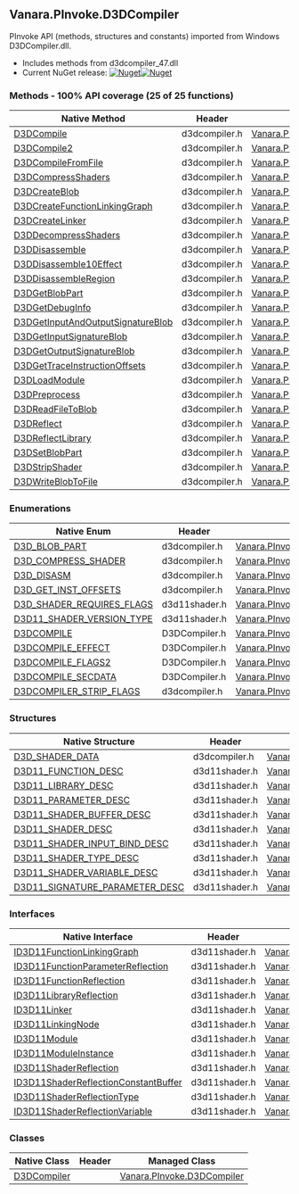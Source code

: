 ## Vanara.PInvoke.D3DCompiler  
PInvoke API (methods, structures and constants) imported from Windows D3DCompiler.dll.

- Includes methods from d3dcompiler_47.dll  
- Current NuGet release: [![Nuget](https://img.shields.io/nuget/v/Vanara.PInvoke.D3DCompiler?logo=nuget&style=flat-square)![Nuget](https://img.shields.io/nuget/dt/Vanara.PInvoke.D3DCompiler?label=%20&style=flat-square)](https://www.nuget.org/packages/Vanara.PInvoke.D3DCompiler)  
### Methods - 100% API coverage (25 of 25 functions)  
Native Method | Header | Managed Method  
--- | --- | ---  
[D3DCompile](https://www.google.com/search?num=5&q=D3DCompile+site%3Alearn.microsoft.com) | d3dcompiler.h | [Vanara.PInvoke.D3DCompiler.D3DCompile](https://github.com/dahall/Vanara/search?l=C%23&q=D3DCompile)  
[D3DCompile2](https://www.google.com/search?num=5&q=D3DCompile2+site%3Alearn.microsoft.com) | d3dcompiler.h | [Vanara.PInvoke.D3DCompiler.D3DCompile2](https://github.com/dahall/Vanara/search?l=C%23&q=D3DCompile2)  
[D3DCompileFromFile](https://www.google.com/search?num=5&q=D3DCompileFromFile+site%3Alearn.microsoft.com) | d3dcompiler.h | [Vanara.PInvoke.D3DCompiler.D3DCompileFromFile](https://github.com/dahall/Vanara/search?l=C%23&q=D3DCompileFromFile)  
[D3DCompressShaders](https://www.google.com/search?num=5&q=D3DCompressShaders+site%3Alearn.microsoft.com) | d3dcompiler.h | [Vanara.PInvoke.D3DCompiler.D3DCompressShaders](https://github.com/dahall/Vanara/search?l=C%23&q=D3DCompressShaders)  
[D3DCreateBlob](https://www.google.com/search?num=5&q=D3DCreateBlob+site%3Alearn.microsoft.com) | d3dcompiler.h | [Vanara.PInvoke.D3DCompiler.D3DCreateBlob](https://github.com/dahall/Vanara/search?l=C%23&q=D3DCreateBlob)  
[D3DCreateFunctionLinkingGraph](https://www.google.com/search?num=5&q=D3DCreateFunctionLinkingGraph+site%3Alearn.microsoft.com) | d3dcompiler.h | [Vanara.PInvoke.D3DCompiler.D3DCreateFunctionLinkingGraph](https://github.com/dahall/Vanara/search?l=C%23&q=D3DCreateFunctionLinkingGraph)  
[D3DCreateLinker](https://www.google.com/search?num=5&q=D3DCreateLinker+site%3Alearn.microsoft.com) | d3dcompiler.h | [Vanara.PInvoke.D3DCompiler.D3DCreateLinker](https://github.com/dahall/Vanara/search?l=C%23&q=D3DCreateLinker)  
[D3DDecompressShaders](https://www.google.com/search?num=5&q=D3DDecompressShaders+site%3Alearn.microsoft.com) | d3dcompiler.h | [Vanara.PInvoke.D3DCompiler.D3DDecompressShaders](https://github.com/dahall/Vanara/search?l=C%23&q=D3DDecompressShaders)  
[D3DDisassemble](https://www.google.com/search?num=5&q=D3DDisassemble+site%3Alearn.microsoft.com) | d3dcompiler.h | [Vanara.PInvoke.D3DCompiler.D3DDisassemble](https://github.com/dahall/Vanara/search?l=C%23&q=D3DDisassemble)  
[D3DDisassemble10Effect](https://www.google.com/search?num=5&q=D3DDisassemble10Effect+site%3Alearn.microsoft.com) | d3dcompiler.h | [Vanara.PInvoke.D3DCompiler.D3DDisassemble10Effect](https://github.com/dahall/Vanara/search?l=C%23&q=D3DDisassemble10Effect)  
[D3DDisassembleRegion](https://www.google.com/search?num=5&q=D3DDisassembleRegion+site%3Alearn.microsoft.com) | d3dcompiler.h | [Vanara.PInvoke.D3DCompiler.D3DDisassembleRegion](https://github.com/dahall/Vanara/search?l=C%23&q=D3DDisassembleRegion)  
[D3DGetBlobPart](https://www.google.com/search?num=5&q=D3DGetBlobPart+site%3Alearn.microsoft.com) | d3dcompiler.h | [Vanara.PInvoke.D3DCompiler.D3DGetBlobPart](https://github.com/dahall/Vanara/search?l=C%23&q=D3DGetBlobPart)  
[D3DGetDebugInfo](https://www.google.com/search?num=5&q=D3DGetDebugInfo+site%3Alearn.microsoft.com) | d3dcompiler.h | [Vanara.PInvoke.D3DCompiler.D3DGetDebugInfo](https://github.com/dahall/Vanara/search?l=C%23&q=D3DGetDebugInfo)  
[D3DGetInputAndOutputSignatureBlob](https://www.google.com/search?num=5&q=D3DGetInputAndOutputSignatureBlob+site%3Alearn.microsoft.com) | d3dcompiler.h | [Vanara.PInvoke.D3DCompiler.D3DGetInputAndOutputSignatureBlob](https://github.com/dahall/Vanara/search?l=C%23&q=D3DGetInputAndOutputSignatureBlob)  
[D3DGetInputSignatureBlob](https://www.google.com/search?num=5&q=D3DGetInputSignatureBlob+site%3Alearn.microsoft.com) | d3dcompiler.h | [Vanara.PInvoke.D3DCompiler.D3DGetInputSignatureBlob](https://github.com/dahall/Vanara/search?l=C%23&q=D3DGetInputSignatureBlob)  
[D3DGetOutputSignatureBlob](https://www.google.com/search?num=5&q=D3DGetOutputSignatureBlob+site%3Alearn.microsoft.com) | d3dcompiler.h | [Vanara.PInvoke.D3DCompiler.D3DGetOutputSignatureBlob](https://github.com/dahall/Vanara/search?l=C%23&q=D3DGetOutputSignatureBlob)  
[D3DGetTraceInstructionOffsets](https://www.google.com/search?num=5&q=D3DGetTraceInstructionOffsets+site%3Alearn.microsoft.com) | d3dcompiler.h | [Vanara.PInvoke.D3DCompiler.D3DGetTraceInstructionOffsets](https://github.com/dahall/Vanara/search?l=C%23&q=D3DGetTraceInstructionOffsets)  
[D3DLoadModule](https://www.google.com/search?num=5&q=D3DLoadModule+site%3Alearn.microsoft.com) | d3dcompiler.h | [Vanara.PInvoke.D3DCompiler.D3DLoadModule](https://github.com/dahall/Vanara/search?l=C%23&q=D3DLoadModule)  
[D3DPreprocess](https://www.google.com/search?num=5&q=D3DPreprocess+site%3Alearn.microsoft.com) | d3dcompiler.h | [Vanara.PInvoke.D3DCompiler.D3DPreprocess](https://github.com/dahall/Vanara/search?l=C%23&q=D3DPreprocess)  
[D3DReadFileToBlob](https://www.google.com/search?num=5&q=D3DReadFileToBlob+site%3Alearn.microsoft.com) | d3dcompiler.h | [Vanara.PInvoke.D3DCompiler.D3DReadFileToBlob](https://github.com/dahall/Vanara/search?l=C%23&q=D3DReadFileToBlob)  
[D3DReflect](https://www.google.com/search?num=5&q=D3DReflect+site%3Alearn.microsoft.com) | d3dcompiler.h | [Vanara.PInvoke.D3DCompiler.D3DReflect](https://github.com/dahall/Vanara/search?l=C%23&q=D3DReflect)  
[D3DReflectLibrary](https://www.google.com/search?num=5&q=D3DReflectLibrary+site%3Alearn.microsoft.com) | d3dcompiler.h | [Vanara.PInvoke.D3DCompiler.D3DReflectLibrary](https://github.com/dahall/Vanara/search?l=C%23&q=D3DReflectLibrary)  
[D3DSetBlobPart](https://www.google.com/search?num=5&q=D3DSetBlobPart+site%3Alearn.microsoft.com) | d3dcompiler.h | [Vanara.PInvoke.D3DCompiler.D3DSetBlobPart](https://github.com/dahall/Vanara/search?l=C%23&q=D3DSetBlobPart)  
[D3DStripShader](https://www.google.com/search?num=5&q=D3DStripShader+site%3Alearn.microsoft.com) | d3dcompiler.h | [Vanara.PInvoke.D3DCompiler.D3DStripShader](https://github.com/dahall/Vanara/search?l=C%23&q=D3DStripShader)  
[D3DWriteBlobToFile](https://www.google.com/search?num=5&q=D3DWriteBlobToFile+site%3Alearn.microsoft.com) | d3dcompiler.h | [Vanara.PInvoke.D3DCompiler.D3DWriteBlobToFile](https://github.com/dahall/Vanara/search?l=C%23&q=D3DWriteBlobToFile)  
### Enumerations  
Native Enum | Header | Managed Enum  
--- | --- | ---  
[D3D_BLOB_PART](https://www.google.com/search?num=5&q=D3D_BLOB_PART+site%3Alearn.microsoft.com) | d3dcompiler.h | [Vanara.PInvoke.D3DCompiler.D3D_BLOB_PART](https://github.com/dahall/Vanara/search?l=C%23&q=D3D_BLOB_PART)  
[D3D_COMPRESS_SHADER](https://www.google.com/search?num=5&q=D3D_COMPRESS_SHADER+site%3Alearn.microsoft.com) | d3dcompiler.h | [Vanara.PInvoke.D3DCompiler.D3D_COMPRESS_SHADER](https://github.com/dahall/Vanara/search?l=C%23&q=D3D_COMPRESS_SHADER)  
[D3D_DISASM](https://www.google.com/search?num=5&q=D3D_DISASM+site%3Alearn.microsoft.com) | d3dcompiler.h | [Vanara.PInvoke.D3DCompiler.D3D_DISASM](https://github.com/dahall/Vanara/search?l=C%23&q=D3D_DISASM)  
[D3D_GET_INST_OFFSETS](https://www.google.com/search?num=5&q=D3D_GET_INST_OFFSETS+site%3Alearn.microsoft.com) | d3dcompiler.h | [Vanara.PInvoke.D3DCompiler.D3D_GET_INST_OFFSETS](https://github.com/dahall/Vanara/search?l=C%23&q=D3D_GET_INST_OFFSETS)  
[D3D_SHADER_REQUIRES_FLAGS](https://www.google.com/search?num=5&q=D3D_SHADER_REQUIRES_FLAGS+site%3Alearn.microsoft.com) | d3d11shader.h | [Vanara.PInvoke.D3DCompiler.D3D_SHADER_REQUIRES_FLAGS](https://github.com/dahall/Vanara/search?l=C%23&q=D3D_SHADER_REQUIRES_FLAGS)  
[D3D11_SHADER_VERSION_TYPE](https://www.google.com/search?num=5&q=D3D11_SHADER_VERSION_TYPE+site%3Alearn.microsoft.com) | d3d11shader.h | [Vanara.PInvoke.D3DCompiler.D3D11_SHADER_VERSION_TYPE](https://github.com/dahall/Vanara/search?l=C%23&q=D3D11_SHADER_VERSION_TYPE)  
[D3DCOMPILE](https://www.google.com/search?num=5&q=D3DCOMPILE+site%3Alearn.microsoft.com) | D3DCompiler.h | [Vanara.PInvoke.D3DCompiler.D3DCOMPILE](https://github.com/dahall/Vanara/search?l=C%23&q=D3DCOMPILE)  
[D3DCOMPILE_EFFECT](https://www.google.com/search?num=5&q=D3DCOMPILE_EFFECT+site%3Alearn.microsoft.com) | D3DCompiler.h | [Vanara.PInvoke.D3DCompiler.D3DCOMPILE_EFFECT](https://github.com/dahall/Vanara/search?l=C%23&q=D3DCOMPILE_EFFECT)  
[D3DCOMPILE_FLAGS2](https://www.google.com/search?num=5&q=D3DCOMPILE_FLAGS2+site%3Alearn.microsoft.com) | D3DCompiler.h | [Vanara.PInvoke.D3DCompiler.D3DCOMPILE_FLAGS2](https://github.com/dahall/Vanara/search?l=C%23&q=D3DCOMPILE_FLAGS2)  
[D3DCOMPILE_SECDATA](https://www.google.com/search?num=5&q=D3DCOMPILE_SECDATA+site%3Alearn.microsoft.com) | D3DCompiler.h | [Vanara.PInvoke.D3DCompiler.D3DCOMPILE_SECDATA](https://github.com/dahall/Vanara/search?l=C%23&q=D3DCOMPILE_SECDATA)  
[D3DCOMPILER_STRIP_FLAGS](https://www.google.com/search?num=5&q=D3DCOMPILER_STRIP_FLAGS+site%3Alearn.microsoft.com) | d3dcompiler.h | [Vanara.PInvoke.D3DCompiler.D3DCOMPILER_STRIP_FLAGS](https://github.com/dahall/Vanara/search?l=C%23&q=D3DCOMPILER_STRIP_FLAGS)  
### Structures  
Native Structure | Header | Managed Structure  
--- | --- | ---  
[D3D_SHADER_DATA](https://www.google.com/search?num=5&q=D3D_SHADER_DATA+site%3Alearn.microsoft.com) | d3dcompiler.h | [Vanara.PInvoke.D3DCompiler.D3D_SHADER_DATA](https://github.com/dahall/Vanara/search?l=C%23&q=D3D_SHADER_DATA)  
[D3D11_FUNCTION_DESC](https://www.google.com/search?num=5&q=D3D11_FUNCTION_DESC+site%3Alearn.microsoft.com) | d3d11shader.h | [Vanara.PInvoke.D3DCompiler.D3D11_FUNCTION_DESC](https://github.com/dahall/Vanara/search?l=C%23&q=D3D11_FUNCTION_DESC)  
[D3D11_LIBRARY_DESC](https://www.google.com/search?num=5&q=D3D11_LIBRARY_DESC+site%3Alearn.microsoft.com) | d3d11shader.h | [Vanara.PInvoke.D3DCompiler.D3D11_LIBRARY_DESC](https://github.com/dahall/Vanara/search?l=C%23&q=D3D11_LIBRARY_DESC)  
[D3D11_PARAMETER_DESC](https://www.google.com/search?num=5&q=D3D11_PARAMETER_DESC+site%3Alearn.microsoft.com) | d3d11shader.h | [Vanara.PInvoke.D3DCompiler.D3D11_PARAMETER_DESC](https://github.com/dahall/Vanara/search?l=C%23&q=D3D11_PARAMETER_DESC)  
[D3D11_SHADER_BUFFER_DESC](https://www.google.com/search?num=5&q=D3D11_SHADER_BUFFER_DESC+site%3Alearn.microsoft.com) | d3d11shader.h | [Vanara.PInvoke.D3DCompiler.D3D11_SHADER_BUFFER_DESC](https://github.com/dahall/Vanara/search?l=C%23&q=D3D11_SHADER_BUFFER_DESC)  
[D3D11_SHADER_DESC](https://www.google.com/search?num=5&q=D3D11_SHADER_DESC+site%3Alearn.microsoft.com) | d3d11shader.h | [Vanara.PInvoke.D3DCompiler.D3D11_SHADER_DESC](https://github.com/dahall/Vanara/search?l=C%23&q=D3D11_SHADER_DESC)  
[D3D11_SHADER_INPUT_BIND_DESC](https://www.google.com/search?num=5&q=D3D11_SHADER_INPUT_BIND_DESC+site%3Alearn.microsoft.com) | d3d11shader.h | [Vanara.PInvoke.D3DCompiler.D3D11_SHADER_INPUT_BIND_DESC](https://github.com/dahall/Vanara/search?l=C%23&q=D3D11_SHADER_INPUT_BIND_DESC)  
[D3D11_SHADER_TYPE_DESC](https://www.google.com/search?num=5&q=D3D11_SHADER_TYPE_DESC+site%3Alearn.microsoft.com) | d3d11shader.h | [Vanara.PInvoke.D3DCompiler.D3D11_SHADER_TYPE_DESC](https://github.com/dahall/Vanara/search?l=C%23&q=D3D11_SHADER_TYPE_DESC)  
[D3D11_SHADER_VARIABLE_DESC](https://www.google.com/search?num=5&q=D3D11_SHADER_VARIABLE_DESC+site%3Alearn.microsoft.com) | d3d11shader.h | [Vanara.PInvoke.D3DCompiler.D3D11_SHADER_VARIABLE_DESC](https://github.com/dahall/Vanara/search?l=C%23&q=D3D11_SHADER_VARIABLE_DESC)  
[D3D11_SIGNATURE_PARAMETER_DESC](https://www.google.com/search?num=5&q=D3D11_SIGNATURE_PARAMETER_DESC+site%3Alearn.microsoft.com) | d3d11shader.h | [Vanara.PInvoke.D3DCompiler.D3D11_SIGNATURE_PARAMETER_DESC](https://github.com/dahall/Vanara/search?l=C%23&q=D3D11_SIGNATURE_PARAMETER_DESC)  
### Interfaces  
Native Interface | Header | Managed Interface  
--- | --- | ---  
[ID3D11FunctionLinkingGraph](https://www.google.com/search?num=5&q=ID3D11FunctionLinkingGraph+site%3Alearn.microsoft.com) | d3d11shader.h | [Vanara.PInvoke.D3DCompiler.ID3D11FunctionLinkingGraph](https://github.com/dahall/Vanara/search?l=C%23&q=ID3D11FunctionLinkingGraph)  
[ID3D11FunctionParameterReflection](https://www.google.com/search?num=5&q=ID3D11FunctionParameterReflection+site%3Alearn.microsoft.com) | d3d11shader.h | [Vanara.PInvoke.D3DCompiler.ID3D11FunctionParameterReflection](https://github.com/dahall/Vanara/search?l=C%23&q=ID3D11FunctionParameterReflection)  
[ID3D11FunctionReflection](https://www.google.com/search?num=5&q=ID3D11FunctionReflection+site%3Alearn.microsoft.com) | d3d11shader.h | [Vanara.PInvoke.D3DCompiler.ID3D11FunctionReflection](https://github.com/dahall/Vanara/search?l=C%23&q=ID3D11FunctionReflection)  
[ID3D11LibraryReflection](https://www.google.com/search?num=5&q=ID3D11LibraryReflection+site%3Alearn.microsoft.com) | d3d11shader.h | [Vanara.PInvoke.D3DCompiler.ID3D11LibraryReflection](https://github.com/dahall/Vanara/search?l=C%23&q=ID3D11LibraryReflection)  
[ID3D11Linker](https://www.google.com/search?num=5&q=ID3D11Linker+site%3Alearn.microsoft.com) | d3d11shader.h | [Vanara.PInvoke.D3DCompiler.ID3D11Linker](https://github.com/dahall/Vanara/search?l=C%23&q=ID3D11Linker)  
[ID3D11LinkingNode](https://www.google.com/search?num=5&q=ID3D11LinkingNode+site%3Alearn.microsoft.com) | d3d11shader.h | [Vanara.PInvoke.D3DCompiler.ID3D11LinkingNode](https://github.com/dahall/Vanara/search?l=C%23&q=ID3D11LinkingNode)  
[ID3D11Module](https://www.google.com/search?num=5&q=ID3D11Module+site%3Alearn.microsoft.com) | d3d11shader.h | [Vanara.PInvoke.D3DCompiler.ID3D11Module](https://github.com/dahall/Vanara/search?l=C%23&q=ID3D11Module)  
[ID3D11ModuleInstance](https://www.google.com/search?num=5&q=ID3D11ModuleInstance+site%3Alearn.microsoft.com) | d3d11shader.h | [Vanara.PInvoke.D3DCompiler.ID3D11ModuleInstance](https://github.com/dahall/Vanara/search?l=C%23&q=ID3D11ModuleInstance)  
[ID3D11ShaderReflection](https://www.google.com/search?num=5&q=ID3D11ShaderReflection+site%3Alearn.microsoft.com) | d3d11shader.h | [Vanara.PInvoke.D3DCompiler.ID3D11ShaderReflection](https://github.com/dahall/Vanara/search?l=C%23&q=ID3D11ShaderReflection)  
[ID3D11ShaderReflectionConstantBuffer](https://www.google.com/search?num=5&q=ID3D11ShaderReflectionConstantBuffer+site%3Alearn.microsoft.com) | d3d11shader.h | [Vanara.PInvoke.D3DCompiler.ID3D11ShaderReflectionConstantBuffer](https://github.com/dahall/Vanara/search?l=C%23&q=ID3D11ShaderReflectionConstantBuffer)  
[ID3D11ShaderReflectionType](https://www.google.com/search?num=5&q=ID3D11ShaderReflectionType+site%3Alearn.microsoft.com) | d3d11shader.h | [Vanara.PInvoke.D3DCompiler.ID3D11ShaderReflectionType](https://github.com/dahall/Vanara/search?l=C%23&q=ID3D11ShaderReflectionType)  
[ID3D11ShaderReflectionVariable](https://www.google.com/search?num=5&q=ID3D11ShaderReflectionVariable+site%3Alearn.microsoft.com) | d3d11shader.h | [Vanara.PInvoke.D3DCompiler.ID3D11ShaderReflectionVariable](https://github.com/dahall/Vanara/search?l=C%23&q=ID3D11ShaderReflectionVariable)  
### Classes  
Native Class | Header | Managed Class  
--- | --- | ---  
[D3DCompiler](https://www.google.com/search?num=5&q=D3DCompiler+site%3Alearn.microsoft.com) |  | [Vanara.PInvoke.D3DCompiler](https://github.com/dahall/Vanara/search?l=C%23&q=D3DCompiler)  
